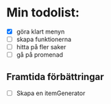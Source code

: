 # Min todolist:
- [X] göra klart menyn
- [ ] skapa funktionerna
- [ ] hitta på fler saker
- [ ] gå på promenad
## Framtida förbättringar
- [ ] Skapa en itemGenerator
